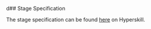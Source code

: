 d## Stage Specification

The stage specification can be found [here](https://hyperskill.org/projects/130/stages/694/implement) on Hyperskill.